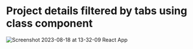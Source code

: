# Project details filtered by tabs using class component


![Screenshot 2023-08-18 at 13-32-09 React App](https://github.com/rajumokara/Projects-list-filter-by-category/assets/30016422/dd8cd9a7-8691-4735-9895-d7010c96e004)
